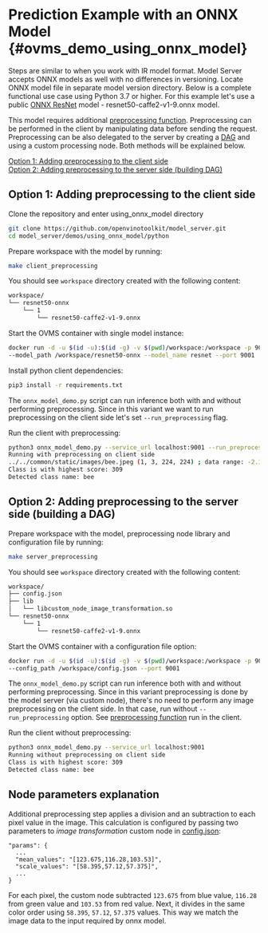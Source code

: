# Prediction Example with an ONNX Model {#ovms_demo_using_onnx_model}

Steps are similar to when you work with IR model format. Model Server accepts ONNX models as well with no differences in versioning. Locate ONNX model file in separate model version directory.
Below is a complete functional use case using Python 3.7 or higher. 
For this example let's use a public [ONNX ResNet](https://github.com/onnx/models/tree/main/validated/vision/classification/resnet) model - resnet50-caffe2-v1-9.onnx model.

This model requires additional [preprocessing function](https://github.com/onnx/models/tree/main/validated/vision/classification/resnet#preprocessing). Preprocessing can be performed in the client by manipulating data before sending the request. Preprocessing can be also delegated to the server by creating a [DAG](../../../docs/dag_scheduler.md) and using a custom processing node. Both methods will be explained below.

<a href="#client-side">Option 1: Adding preprocessing to the client side</a>  
<a href="#server-side">Option 2: Adding preprocessing to the server side (building DAG)</a>

## Option 1: Adding preprocessing to the client side <a name="client-side"></a>

Clone the repository and enter using_onnx_model directory
```bash
git clone https://github.com/openvinotoolkit/model_server.git
cd model_server/demos/using_onnx_model/python
```

Prepare workspace with the model by running: 
```bash
make client_preprocessing
```

You should see `workspace` directory created with the following content:
```bash
workspace/
└── resnet50-onnx
    └── 1
        └── resnet50-caffe2-v1-9.onnx

```

Start the OVMS container with single model instance:
```bash
docker run -d -u $(id -u):$(id -g) -v $(pwd)/workspace:/workspace -p 9001:9001 openvino/model_server:latest \
--model_path /workspace/resnet50-onnx --model_name resnet --port 9001
```

Install python client dependencies:
```bash
pip3 install -r requirements.txt
```

The `onnx_model_demo.py` script can run inference both with and without performing preprocessing. Since in this variant we want to run preprocessing on the client side let's set `--run_preprocessing` flag.

Run the client with preprocessing:
```bash
python3 onnx_model_demo.py --service_url localhost:9001 --run_preprocessing
Running with preprocessing on client side
../../common/static/images/bee.jpeg (1, 3, 224, 224) ; data range: -2.117904 : 2.64
Class is with highest score: 309
Detected class name: bee
```

## Option 2: Adding preprocessing to the server side (building a DAG) <a name="server-side"></a>

Prepare workspace with the model, preprocessing node library and configuration file by running:
```bash
make server_preprocessing
```

You should see `workspace` directory created with the following content:
```bash
workspace/
├── config.json
├── lib
│   └── libcustom_node_image_transformation.so
└── resnet50-onnx
    └── 1
        └── resnet50-caffe2-v1-9.onnx
```

Start the OVMS container with a configuration file option:
```bash
docker run -d -u $(id -u):$(id -g) -v $(pwd)/workspace:/workspace -p 9001:9001 openvino/model_server:latest \
--config_path /workspace/config.json --port 9001
```

The `onnx_model_demo.py` script can run inference both with and without performing preprocessing. Since in this variant preprocessing is done by the model server (via custom node), there's no need to perform any image preprocessing on the client side. In that case, run without `--run_preprocessing` option. See [preprocessing function](https://github.com/openvinotoolkit/model_server/blob/main/demos/using_onnx_model/python/onnx_model_demo.py#L26-L33) run in the client.

Run the client without preprocessing:
```bash
python3 onnx_model_demo.py --service_url localhost:9001
Running without preprocessing on client side
Class is with highest score: 309
Detected class name: bee
```

## Node parameters explanation
Additional preprocessing step applies a division and an subtraction to each pixel value in the image. This calculation is configured by passing two parameters to _image transformation_ custom node in [config.json](https://github.com/openvinotoolkit/model_server/blob/main/demos/using_onnx_model/python/config.json#L32-L33):
```
"params": {
  ...
  "mean_values": "[123.675,116.28,103.53]",
  "scale_values": "[58.395,57.12,57.375]",
  ...
}
```
For each pixel, the custom node subtracted `123.675` from blue value, `116.28` from green value and `103.53` from red value. Next, it divides in the same color order using `58.395`, `57.12`, `57.375` values. This way we match the image data to the input required by onnx model.
